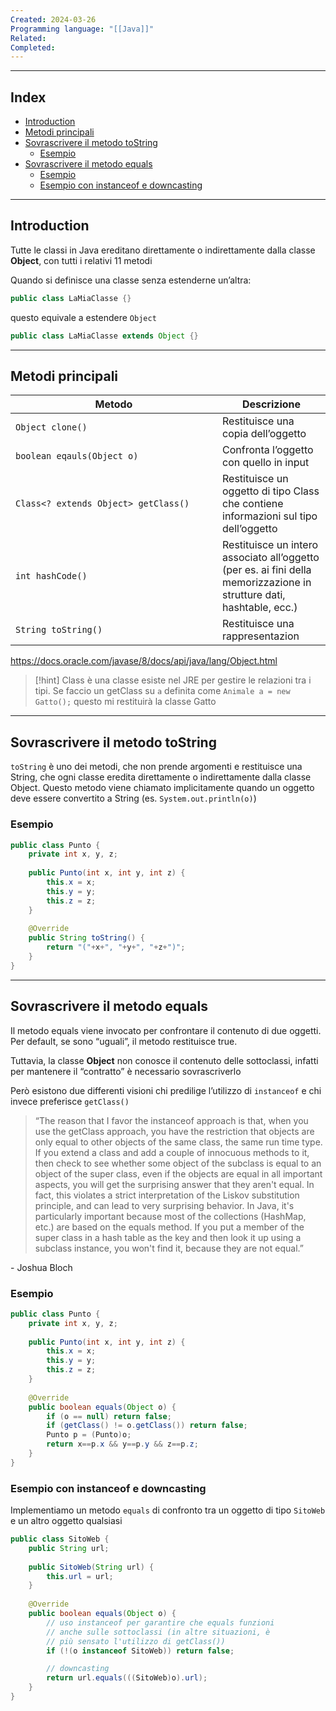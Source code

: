 ```yaml
---
Created: 2024-03-26
Programming language: "[[Java]]"
Related: 
Completed:
---
```

---
## Index
- [Introduction](#Introduction)
- [Metodi principali](#Metodi%20principali)
- [Sovrascrivere il metodo toString](#Sovrascrivere%20il%20metodo%20toString)
	- [Esempio](#Esempio)
- [Sovrascrivere il metodo equals](#Sovrascrivere%20il%20metodo%20equals)
	- [Esempio](#Esempio)
	- [Esempio con instanceof e downcasting](#Esempio%20con%20instanceof%20e%20downcasting)

---
## Introduction
Tutte le classi in Java ereditano direttamente o indirettamente dalla classe **Object**, con tutti i relativi 11 metodi

Quando si definisce una classe senza estenderne
un’altra:
```java
public class LaMiaClasse {}
```
questo equivale a estendere `Object`
```java
public class LaMiaClasse extends Object {}
```

---
## Metodi principali

| <div style="width:315px;text-align:center">Metodo</div> | Descrizione                                                                                                           |
| ------------------------------------------------------- | --------------------------------------------------------------------------------------------------------------------- |
| `Object clone()`                                        | Restituisce una copia dell’oggetto                                                                                    |
| `boolean eqauls(Object o)`                              | Confronta l’oggetto con quello in input                                                                               |
| `Class<? extends Object> getClass()`                    | Restituisce un oggetto di tipo Class che contiene informazioni sul tipo dell’oggetto                                  |
| `int hashCode()`                                        | Restituisce un intero associato all’oggetto (per es. ai fini della memorizzazione in strutture dati, hashtable, ecc.) |
| `String toString()`                                     | Restituisce una rappresentazion                                                                                       |
https://docs.oracle.com/javase/8/docs/api/java/lang/Object.html

> [!hint]
> Class è una classe esiste nel JRE per gestire le relazioni tra i tipi. Se faccio un getClass su `a` definita come `Animale a = new Gatto();` questo mi restituirà la classe Gatto

---
## Sovrascrivere il metodo toString
`toString` è uno dei metodi, che non prende argomenti e restituisce una String, che ogni classe eredita direttamente o indirettamente dalla classe Object. 
Questo metodo viene chiamato implicitamente quando un oggetto deve essere convertito a String (es. `System.out.println(o)`)

### Esempio
```java
public class Punto {
	private int x, y, z;
	
	public Punto(int x, int y, int z) {
		this.x = x;
		this.y = y;
		this.z = z;
	}
	
	@Override
	public String toString() {
		return "("+x+", "+y+", "+z+")";
	}
}
```

---
## Sovrascrivere il metodo equals
Il metodo equals viene invocato per confrontare il contenuto di due oggetti. Per default, se sono “uguali”, il metodo restituisce true.

Tuttavia, la classe **Object** non conosce il contenuto delle sottoclassi, infatti per mantenere il “contratto” è necessario sovrascriverlo

Però esistono due differenti visioni chi predilige l’utilizzo di `instanceof` e chi invece preferisce `getClass()`

> “The reason that I favor the instanceof approach is that, when you use the getClass approach, you have the restriction that objects are only equal to other objects of the same class, the same run time type. If you extend a class and add a couple of innocuous methods to it, then check to see whether some object of the subclass is equal to an object of the super class, even if the objects are equal in all important aspects, you will get the surprising answer that they aren't equal. In fact, this violates a strict interpretation of the Liskov substitution principle, and can lead to very surprising behavior. In Java, it's particularly important because most of the collections (HashMap, etc.) are based on the equals method. If you put a member of the super class in a hash table as the key and then look it up using a subclass instance, you won't find it, because they are not equal.”

\- Joshua Bloch
### Esempio
```java
public class Punto {
	private int x, y, z;
	
	public Punto(int x, int y, int z) {
		this.x = x;
		this.y = y;
		this.z = z;
	}
	
	@Override
	public boolean equals(Object o) {
		if (o == null) return false;
		if (getClass() != o.getClass()) return false;
		Punto p = (Punto)o;
		return x==p.x && y==p.y && z==p.z;
	}
}
```

### Esempio con instanceof e downcasting
Implementiamo un metodo `equals` di confronto tra un oggetto di tipo `SitoWeb` e un altro oggetto qualsiasi
```java
public class SitoWeb {
	public String url;
	
	public SitoWeb(String url) {
		this.url = url;
	}
	
	@Override
	public boolean equals(Object o) {
		// uso instanceof per garantire che equals funzioni
		// anche sulle sottoclassi (in altre situazioni, è
		// più sensato l'utilizzo di getClass())
		if (!(o instanceof SitoWeb)) return false;

		// downcasting
		return url.equals(((SitoWeb)o).url);
	}
}
```